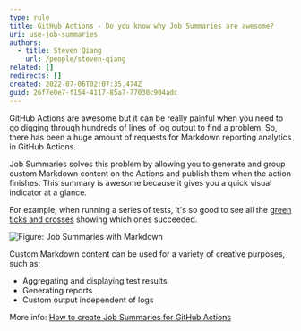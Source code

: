 ```yaml
---
type: rule
title: GitHub Actions - Do you know why Job Summaries are awesome?
uri: use-job-summaries
authors:
  - title: Steven Qiang
    url: /people/steven-qiang
related: []
redirects: []
created: 2022-07-06T02:07:35.474Z
guid: 26f7e0e7-f154-4117-85a7-77030c904adc
---
```

GitHub Actions are awesome but it can be really painful when you need to go digging through hundreds of lines of log output to find a problem. So, there has been a huge amount of requests for Markdown reporting analytics in GitHub Actions. 

Job Summaries solves this problem by allowing you to generate and group custom Markdown content on the Actions and publish them when the action finishes. This summary is awesome because it gives you a quick visual indicator at a glance. 

For example, when running a series of tests, it's so good to see all the [green ticks and crosses](https://www.ssw.com.au/rules/use-icons-webpages) showing which ones succeeded.

![Figure: Job Summaries with Markdown](screen-shot-2022-07-06-at-1.36.21-pm.png "Job Summaries with Markdown")

Custom Markdown content can be used for a variety of creative purposes, such as:

* Aggregating and displaying test results
* Generating reports
* Custom output independent of logs

More info: [How to create Job Summaries for GitHub Actions](https://github.blog/2022-05-09-supercharging-github-actions-with-job-summaries/)

